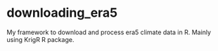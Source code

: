 # downloading_era5
My framework to download and process era5 climate data in R. Mainly using KrigR R package.

